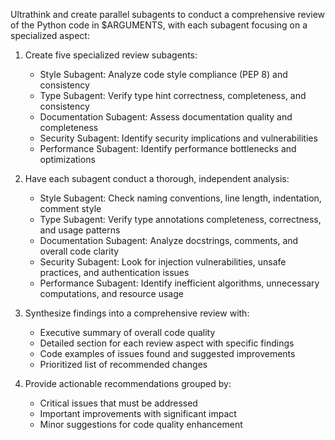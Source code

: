 Ultrathink and create parallel subagents to conduct a comprehensive review of the Python code in $ARGUMENTS, with each subagent focusing on a specialized aspect:

1. Create five specialized review subagents:
   - Style Subagent: Analyze code style compliance (PEP 8) and consistency
   - Type Subagent: Verify type hint correctness, completeness, and consistency
   - Documentation Subagent: Assess documentation quality and completeness
   - Security Subagent: Identify security implications and vulnerabilities
   - Performance Subagent: Identify performance bottlenecks and optimizations

2. Have each subagent conduct a thorough, independent analysis:
   - Style Subagent: Check naming conventions, line length, indentation, comment style
   - Type Subagent: Verify type annotations completeness, correctness, and usage patterns
   - Documentation Subagent: Analyze docstrings, comments, and overall code clarity
   - Security Subagent: Look for injection vulnerabilities, unsafe practices, and authentication issues
   - Performance Subagent: Identify inefficient algorithms, unnecessary computations, and resource usage

3. Synthesize findings into a comprehensive review with:
   - Executive summary of overall code quality
   - Detailed section for each review aspect with specific findings
   - Code examples of issues found and suggested improvements
   - Prioritized list of recommended changes

4. Provide actionable recommendations grouped by:
   - Critical issues that must be addressed
   - Important improvements with significant impact
   - Minor suggestions for code quality enhancement
